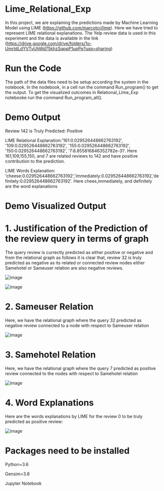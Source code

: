 # Lime_Relational_Exp

In this project, we are explaining the predictions made by Machine Learning Model using LIME (https://github.com/marcotcr/lime). Here we have tried to represent LIME relational explanations. The Yelp review data is used in this experiment and the data is available in the link (https://drive.google.com/drive/folders/1o-UmrtdLdYVTvUhWd75khzSqppP1upPq?usp=sharing)

# Run the Code
The  path of the data files need to be setup according the system in the notebook. In the nodebook, in a cell  run the command Run_program() to get the output. To get the visualized outcomes in Relational_LIme_Exp notebooke run the command Run_program_all().

# Demo Output 
Review 142 is Truly Predicted: Positive 

LIME Relational Explanation:'161:0.029526448662763192', '109:0.029526448662763192', '155:0.029526448662763192', '150:0.029526448662763192', '7:8.855816846352782e-31'. Here 161,109,155,150, and 7 are related reviews to 142 and have positive contribution to the prediction. 

LIME Words Explanation: 'cheese:0.029526448662763192','immediately:0.029526448662763192,'definitely:0.029526448662763192'. Here chees,immediately, and definitely are the word explanations
# Demo Visualized Output
# 1. Justification of the Prediction of the review query in terms of graph
The query review is currectly predicted as either positive or negative and from the relational graph as follows it is clear that, review 32 is truly predicted as negative as its related or connected review nodes either Samehotel or Sameuser relation are also negative reviews. 


![image](https://user-images.githubusercontent.com/25291998/125535746-41460d3a-e8b7-477d-bc5d-f1a75a0c1bbc.png)

![image](https://user-images.githubusercontent.com/25291998/139725491-9aad2e13-bfdc-4132-aedd-321b0fa9eafb.png)


# 2. Sameuser Relation

Here, we have the relational graph where the query 32 predicted as negative review connected to a node with respect to Sameuser relation


![image](https://user-images.githubusercontent.com/25291998/125535876-5de9f900-d3f8-48b8-8a2c-069ad4b9ccc0.png)


# 3. Samehotel Relation

Here, we have the relational graph where the query 7 predicted as positive review connected to the nodes with respect to Samehotel relation


![image](https://user-images.githubusercontent.com/25291998/125536221-48b53886-e064-4849-af1b-999008cfc5f0.png)

# 4. Word Explanations

Here are the words explanations by LIME for the review 0 to be truly predicted as positive review:


![image](https://user-images.githubusercontent.com/25291998/125536420-f9deabff-dd9c-4496-ba99-20202e85033f.png)








# Packages need to be installed
Python=3.6

Gensim=3.8

Jupyter Notebook
